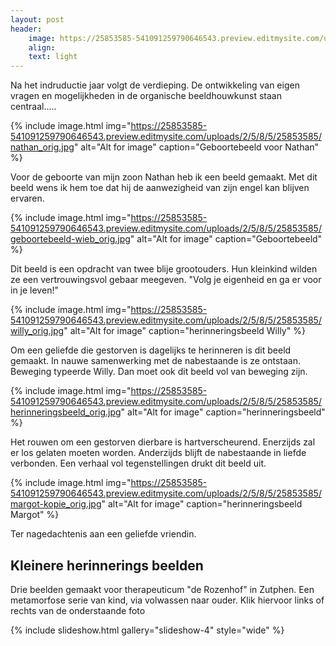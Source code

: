 ```yaml
---
layout: post
header:
    image: https://25853585-541091259790646543.preview.editmysite.com/uploads/2/5/8/5/25853585/header-0_orig.jpg
    align:
    text: light
---
```

Na het indruductie jaar volgt de verdieping. De ontwikkeling van eigen vragen en mogelijkheden in de organische beeldhouwkunst staan centraal.....

{% include image.html img="https://25853585-541091259790646543.preview.editmysite.com/uploads/2/5/8/5/25853585/nathan_orig.jpg" alt="Alt for image" caption="Geboortebeeld voor Nathan" %}

Voor de geboorte van mijn zoon Nathan heb ik een beeld gemaakt. Met dit beeld wens ik hem toe dat hij de aanwezigheid van zijn engel kan blijven ervaren.

{% include image.html img="https://25853585-541091259790646543.preview.editmysite.com/uploads/2/5/8/5/25853585/geboortebeeld-wieb_orig.jpg" alt="Alt for image" caption="Geboortebeeld" %}

Dit beeld is een opdracht van twee blije grootouders. Hun kleinkind wilden ze een vertrouwingsvol gebaar meegeven. "Volg je eigenheid en ga er voor in je leven!"

{% include image.html img="https://25853585-541091259790646543.preview.editmysite.com/uploads/2/5/8/5/25853585/willy_orig.jpg" alt="Alt for image" caption="herinneringsbeeld Willy" %}

Om een geliefde die gestorven is dagelijks te herinneren is dit beeld gemaakt. In nauwe samenwerking met de nabestaande is ze ontstaan. Beweging typeerde Willy. Dan moet ook dit beeld vol van beweging zijn.

{% include image.html img="https://25853585-541091259790646543.preview.editmysite.com/uploads/2/5/8/5/25853585/herinneringsbeeld_orig.jpg" alt="Alt for image" caption="herinneringsbeeld" %}

Het rouwen om een gestorven dierbare is hartverscheurend. Enerzijds zal er los gelaten moeten worden. Anderzijds blijft de nabestaande in liefde verbonden. Een verhaal vol tegenstellingen drukt dit beeld uit.

{% include image.html img="https://25853585-541091259790646543.preview.editmysite.com/uploads/2/5/8/5/25853585/margot-kopie_orig.jpg" alt="Alt for image" caption="herinneringsbeeld Margot" %}

Ter nagedachtenis aan een geliefde vriendin.

## Kleinere herinnerings beelden
Drie beelden gemaakt voor therapeuticum "de Rozenhof" in Zutphen. Een metamorfose serie van kind, via volwassen naar ouder.
Klik hiervoor links of rechts van de onderstaande foto


{% include slideshow.html gallery="slideshow-4" style="wide" %}
